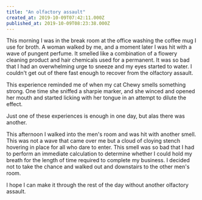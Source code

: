 ```yaml
---
title: "An olfactory assault"
created_at: 2019-10-09T07:42:11.000Z
published_at: 2019-10-09T08:23:38.000Z
---
```

This morning I was in the break room at the office washing the coffee mug I use for broth. A woman walked by me, and a moment later I was hit with a wave of pungent perfume. It smelled like a combination of a flowery cleaning product and hair chemicals used for a permanent. It was so bad that I had an overwhelming urge to sneeze and my eyes started to water. I couldn't get out of there fast enough to recover from the olfactory assault.

This experience reminded me of when my cat Chewy smells something strong. One time she sniffed a sharpie marker, and she winced and opened her mouth and started licking with her tongue in an attempt to dilute the effect.

Just one of these experiences is enough in one day, but alas there was another.

This afternoon I walked into the men's room and was hit with another smell. This was not a wave that came over me but a cloud of cloying stench hovering in place for all who dare to enter. This smell was so bad that I had to perform an immediate calculation to determine whether I could hold my breath for the length of time required to complete my business. I decided not to take the chance and walked out and downstairs to the other men's room.

I hope I can make it through the rest of the day without another olfactory assault.
